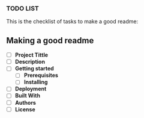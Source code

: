 ### TODO LIST
This is the checklist of tasks to make a good readme:

## **Making a good readme**

- [ ] **Project Tittle**
- [ ] **Description**
- [ ] **Getting started**
  - [ ] **Prerequisites**
  - [ ] **Installing**
- [ ] **Deployment**
- [ ] **Built With**
- [ ] **Authors**
- [ ] **License**